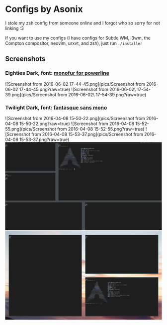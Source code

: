 # Configs by Asonix

I stole my zsh config from someone online and I forgot
who so sorry for not linking :3

If you want to use my configs (I have configs for Subtle WM, i3wm,
the Compton compositor, neovim, urxvt, and zsh), just run `./installer`

## Screenshots

### Eighties Dark, font: [monofur for powerline](https://github.com/rsrsl/ttf-monofur-powerline)
![Screenshot from 2016-06-02 17-44-45.png](pics/Screenshot from 2016-06-02 17-44-45.png?raw=true)
![Screenshot from 2016-06-02\ 17-54-39.png](pics/Screenshot from 2016-06-02\ 17-54-39.png?raw=true)
### Twilight Dark, font: [fantasque sans mono](https://github.com/belluzj/fantasque-sans)
![Screenshot from 2016-04-08 15-50-22.png](pics/Screenshot from 2016-04-08 15-50-22.png?raw=true)
![Screenshot from 2016-04-08 15-52-55.png](pics/Screenshot from 2016-04-08 15-52-55.png?raw=true)
![Screenshot from 2016-04-08 15-53-37.png](pics/Screenshot from 2016-04-08 15-53-37.png?raw=true)
![screenFetch-2016-04-08_16-00-05.png](pics/screenFetch-2016-04-08_16-00-05.png?raw=true)
![screenFetch-2016-04-08_17-01-53.png](pics/screenFetch-2016-04-08_17-01-53.png?raw=true)
